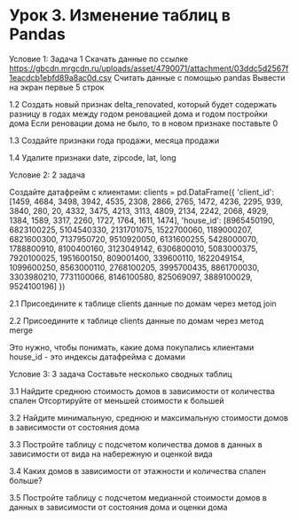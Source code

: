 # Урок 3. Изменение таблиц в Pandas

Условие 1: Задача 1
Скачать данные по ссылке https://gbcdn.mrgcdn.ru/uploads/asset/4790071/attachment/03ddc5d2567f1eacdcb1ebfd89a8ac0d.csv
Считать данные с помощью pandas
Вывести на экран первые 5 строк

1.2 Создать новый признак delta_renovated, который будет содержать разницу в годах между годом реновацией дома и годом постройки дома
Если реновации дома не было, то в новом признаке поставьте 0

1.3 Создайте признаки года продажи, месяца продажи

1.4 Удалите признаки date, zipcode, lat, long

Условие 2: 2 задача

Создайте датафрейм с клиентами:
clients = pd.DataFrame({
'client_id': [1459, 4684, 3498, 3942, 4535, 2308, 2866, 2765, 1472, 4236, 2295,
939, 3840, 280, 20, 4332, 3475, 4213, 3113, 4809, 2134, 2242,
2068, 4929, 1384, 1589, 3317, 2260, 1727, 1764, 1611, 1474],
'house_id': [8965450190, 6823100225, 5104540330, 2131701075, 1522700060,
1189000207, 6821600300, 7137950720, 9510920050, 6131600255,
5428000070, 1788800910, 8100400160, 3123049142, 6306800010,
5083000375, 7920100025, 1951600150, 809001400, 339600110,
1622049154, 1099600250, 8563000110, 2768100205, 3995700435,
8861700030, 3303980210, 7731100066, 8146100580, 825069097,
3889100029, 9524100196]
})

2.1 Присоедините к таблице clients данные по домам через метод join

2.2 Присоедините к таблице clients данные по домам через метод merge

Это нужно, чтобы понимать, какие дома покупались клиентами
house_id - это индексы датафрейма с домами

Условие 3: 3 задача
Составьте несколько сводных таблиц

3.1 Найдите среднюю стоимость домов в зависимости от количества спален
Отсортируйте от меньшей стоимости к большей

3.2 Найдите минимальную, среднюю и максимальную стоимости домов в зависимости от состояния дома

3.3 Постройте таблицу с подсчетом количества домов в данных в зависимости от вида на набережную и оценкой вида

3.4 Каких домов в зависимости от этажности и количества спален больше?

3.5 Постройте таблицу с подсчетом медианной стоимости домов в данных в зависимости от состояния дома и оценки дома
